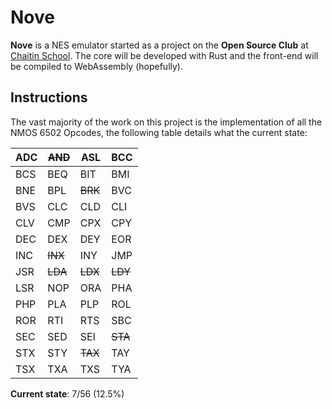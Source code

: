 # Nove

**Nove** is a NES emulator started as a project on the **Open Source Club** at [Chaitin School](https://chaitinschool.org/). 
The core will be developed with Rust and the front-end will be compiled to WebAssembly (hopefully).

## Instructions

The vast majority of the work on this project is the implementation of all the NMOS 6502 Opcodes, the following table
details what the current state:

| ADC | ~~AND~~ | ASL     | BCC     |
|-----|---------|---------|---------|
| BCS | BEQ     | BIT     | BMI     |
| BNE | BPL     | ~~BRK~~ | BVC     |
| BVS | CLC     | CLD     | CLI     |
| CLV | CMP     | CPX     | CPY     |
| DEC | DEX     | DEY     | EOR     |
| INC | ~~INX~~ | INY     | JMP     |
| JSR | ~~LDA~~ | ~~LDX~~ | ~~LDY~~ |
| LSR | NOP     | ORA     | PHA     |
| PHP | PLA     | PLP     | ROL     |
| ROR | RTI     | RTS     | SBC     |
| SEC | SED     | SEI     | ~~STA~~ |
| STX | STY     | ~~TAX~~ | TAY     |
| TSX | TXA     | TXS     | TYA     |

**Current state**: 7/56 (12.5%)